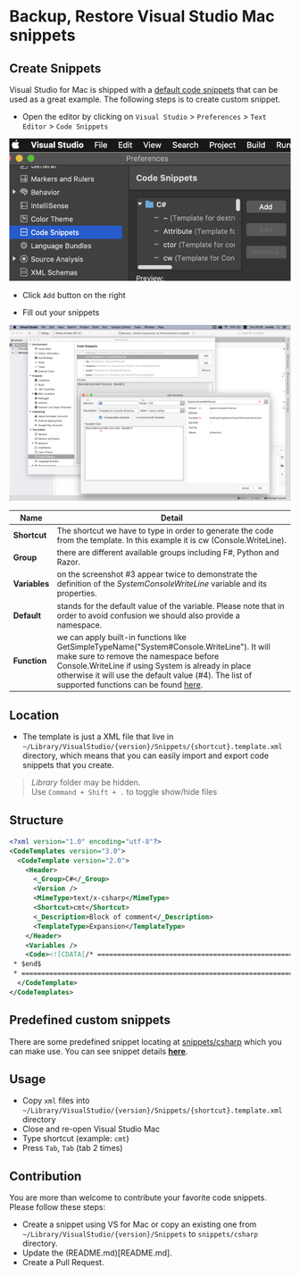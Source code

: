 # Backup, Restore Visual Studio Mac snippets

## Create Snippets

Visual Studio for Mac is shipped with a [default code snippets](https://docs.microsoft.com/en-us/visualstudio/ide/visual-csharp-code-snippets?view=vs-2015) that can be used as a great example. The following steps is to create custom snippet.

- Open the editor by clicking on `Visual Studio` > `Preferences` > `Text Editor` > `Code Snippets`

![Snippet Preference](assets/images/snippet-preference.png)

- Click `Add` button on the right

- Fill out your snippets

![New Snippet](assets/images/snippet-new.png)

Name|Detail
-|-
__Shortcut__|The shortcut we have to type in order to generate the code from the template. In this example it is cw (Console.WriteLine).
__Group__|there are different available groups including F#, Python and Razor.
__Variables__|on the screenshot #3 appear twice to demonstrate the definition of the $SystemConsoleWriteLine$ variable and its properties.
__Default__|stands for the default value of the variable. Please note that in order to avoid confusion we should also provide a namespace.
__Function__|we can apply built-in functions like GetSimpleTypeName("System#Console.WriteLine"). It will make sure to remove the namespace before Console.WriteLine if using System is already in place otherwise it will use the default value (#4). The list of supported functions can be found [here](https://github.com/mono/monodevelop/blob/master/main/src/core/MonoDevelop.Ide/MonoDevelop.Ide.CodeTemplates/ExpansionObject.cs#L268).


## Location

- The template is just a XML file that live in `~/Library/VisualStudio⁩/{version}/Snippets/{shortcut}.template.xml` directory, which means that you can easily import and export code snippets that you create.

> _Library_ folder may be hidden.  
> Use `Command + Shift + .` to toggle show/hide files

## Structure

```xml
<?xml version="1.0" encoding="utf-8"?>
<CodeTemplates version="3.0">
  <CodeTemplate version="2.0">
    <Header>
      <_Group>C#</_Group>
      <Version />
      <MimeType>text/x-csharp</MimeType>
      <Shortcut>cmt</Shortcut>
      <_Description>Block of comment</_Description>
      <TemplateType>Expansion</TemplateType>
    </Header>
    <Variables />
    <Code><![CDATA[/* ==================================================================================================
 * $end$
 * ================================================================================================*/]]></Code>
  </CodeTemplate>
</CodeTemplates>
```

## Predefined custom snippets

There are some predefined snippet locating at [snippets/csharp](snippets/csharp) which you can make use.
You can see snippet details [__here__](snippets/csharp/snippet-details.md).

## Usage

- Copy `xml` files into `~/Library/VisualStudio⁩/{version}/Snippets/{shortcut}.template.xml` directory
- Close and re-open Visual Studio Mac
- Type shortcut (example: `cmt`)
- Press `Tab`, `Tab` (tab 2 times)

## Contribution

You are more than welcome to contribute your favorite code snippets.
Please follow these steps:

- Create a snippet using VS for Mac or copy an existing one from `~/Library/VisualStudio⁩/{version}/Snippets` to `snippets/csharp` directory.
- Update the (README.md)[README.md].
- Create a Pull Request.